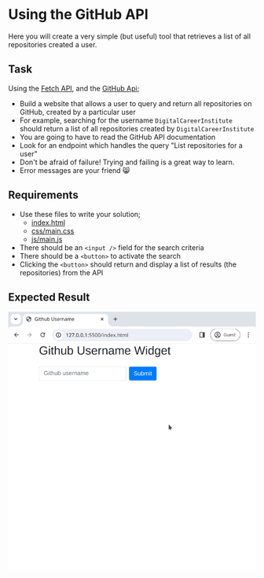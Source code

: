 # Using the GitHub API

Here you will create a very simple (but useful) tool that retrieves a list of all repositories created a user.

## Task

Using the [Fetch API](https://developer.mozilla.org/en-US/docs/Web/API/Fetch_API), and the [GitHub Api](https://docs.github.com/en/rest);

- Build a website that allows a user to query and return all repositories on GitHub, created by a particular user
- For example, searching for the username `DigitalCareerInstitute` should return a list of all repositories created by `DigitalCareerInstitute`
- You are going to have to read the GitHub API documentation
- Look for an endpoint which handles the query "List repositories for a user"
- Don't be afraid of failure! Trying and failing is a great way to learn.
- Error messages are your friend 😸

## Requirements

- Use these files to write your solution;
  - [index.html](./index.html)
  - [css/main.css](./css/main.css)
  - [js/main.js](./js/main.js)
- There should be an `<input />` field for the search criteria
- There should be a `<button>` to activate the search
- Clicking the `<button>` should return and display a list of results (the repositories) from the API

## Expected Result

![Expected Result](./reference.gif)
